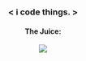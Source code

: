 ### <p align="center"> <span color="orange"><</span> i <span color="green">code</span> things. <span color="orange">></span> </p>
#### <p align="center"> <span color="magenta" font-style="italics">The Juice: </span> </p>

<p align="center">
  <img src="https://github-readme-stats.vercel.app/api?username=brendanprice2003&theme=radical" />
</p>
